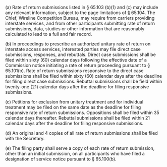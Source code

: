 (a) Rate of return submissions listed in § 65.103 (b)(1) and (c) may include any relevant information, subject to the page limitations of § 65.104. The Chief, Wireline Competition Bureau, may require from carriers providing interstate services, and from other participants submitting rate of return submissions, data, studies or other information that are reasonably calculated to lead to a full and fair record.

(b) In proceedings to prescribe an authorized unitary rate of return on interstate access services, interested parties may file direct case submissions, responses, and rebuttals. Direct case submissions shall be filed within sixty (60) calendar days following the effective date of a Commission notice initiating a rate of return proceeding pursuant to § 65.101(b). Rate of return submissions responsive to the direct case submissions shall be filed within sixty (60) calendar days after the deadline for filing direct case submissions. Rebuttal submissions shall be field within twenty-one (21) calendar days after the deadline for filing responsive submissions.

(c) Petitions for exclusion from unitary treatment and for individual treatment may be filed on the same date as the deadline for filing responsive rate of return submissions. Oppositions shall be filed within 35 calendar days thereafter. Rebuttal submissions shall be filed within 21 calendar days after the deadline for filing responsive submissions.

(d) An original and 4 copies of all rate of return submissions shall be filed with the Secretary.

(e) The filing party shall serve a copy of each rate of return submission, other than an initial submission, on all participants who have filed a designation of service notice pursuant to § 65.100(b).

